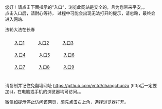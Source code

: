 您好！请点击下面指示的“入口”，浏览此网站是安全的，且为您带来平安。。 <br/>
点击入口后，请耐心等待， 过程中可能会出现无法打开的提示，请忽略，最终会进入网站. </br>

法轮大法在长春<br/>
<div style="padding:10px"><a style="margin:20px" target="_blank" href="https://d1puq2umoh74wu.cloudfront.net/2Qpsp?zpxgwyuo" id="ccLink1" rel="nofollow">入口1</a> <a target="_blank" style="margin:20px" href="https://d6zzhygb42mhi.cloudfront.net/2Qpsp?wolvio" id="ccLink2" rel="nofollow">入口2</a> <a style="margin:20px" target="_blank" href="https://d1e9gi1xvmxj4q.cloudfront.net/2Qpsp?xbcquhhr" id="ccLink3" rel="nofollow">入口3</a></div>

<div style="padding:10px" ><a style="margin:20px" target="_blank" href="https://d1puq2umoh74wu.cloudfront.net/2Qpsp?zpxgwyuo" id="ccLink4" rel="nofollow">入口4</a> <a style="margin:20px" href="https://d6zzhygb42mhi.cloudfront.net/2Qpsp?wolvio" target="_blank" id="ccLink5" rel="nofollow">入口5</a> <a style="margin:20px" href="https://d1e9gi1xvmxj4q.cloudfront.net/2Qpsp?xbcquhhr" target="_blank" id="ccLink6" rel="nofollow">入口6</a></div>

<div style="padding:10px"><a style="margin:20px" target="_blank" href="https://d1puq2umoh74wu.cloudfront.net/2Qpsp?zpxgwyuo" id="ccLink7" rel="nofollow">入口7</a> <a style="margin:20px" href="https://d6zzhygb42mhi.cloudfront.net/2Qpsp?wolvio" target="_blank" id="ccLink8" rel="nofollow">入口8</a> <a style="margin:20px" target="_blank" href="https://d1e9gi1xvmxj4q.cloudfront.net/2Qpsp?xbcquhhr" id="ccLink9" rel="nofollow">入口9</a></div>

<br/>



请复制并记住免翻墙网址 https://github.com/yntd/changchunzx (http后一定要加s)，在电脑或手机的浏览器均可访问。。<br/>

微信如提示停止访问该网页，须先点击右上角，选择浏览器打开。
